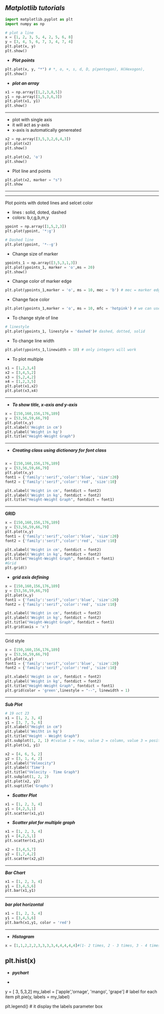 ***Matplotlib tutorials***
---
```python
import matplotlib.pyplot as plt
import numpy as np

# plot a line
x = [1, 2, 3, 5, 4, 2, 5, 6, 8]
y = [3, 4, 5, 6, 7, 3, 4, 7, 4]
plt.plot(x, y)
plt.show()
```
- ***Plot points***
```python
plt.plot(x, y, "*") # *, o, +, s, d, D, p(pentogon), H(Hexogon),
plt.show()
```
- ***plot an array***
```python
x1 = np.array([1,2,3,8,5])
y1 = np.array([1,5,3,6,3])
plt.plot(x1, y1)
plt.show()
```

---
- plot with single axis
 - it will act as y-axis
 - x-axis is automatically genereated
```python
x2 = np.array([3,5,3,2,6,4,3])
plt.plot(x2)
plt.show()
```
```python
plt.plot(x2, 'o')
plt.show()
```
- Plot line and points
```python
plt.plot(x2, marker = "s")
plt.show
```
---
---
Plot points with doted lines and selcet color
 - lines : solid, doted, dashed
 - colors: b,r,g,b,m,y
```python
ypoint = np.array([1,5,2,3])
plt.plot(ypoint, '*:g')
```
```python
# Dashed line
plt.plot(ypoint, '*--g')
```
- Change size of marker
```python
ypoints_1 = np.array([3,5,3,1,3])
plt.plot(ypoints_1, marker = 'o',ms = 20)
plt.show()
```
- Change color of marker edge
```python
plt.plot(ypoints_1,marker = 'o', ms = 10, mec = 'b') # mec = marker edge color
```
- Change face color
```python
plt.plot(ypoints_1,marker = 'o', ms = 10, mfc = 'hotpink') # we can use RGB code
```
- To change style of line
```python
# linestyle
plt.plot(ypoints_1, linestyle = 'dashed')# dashed, dotted, solid
```
- To change line width
```python
plt.plot(ypoints_1,linewidth = 10) # only integers will work
```
- To plot multiple
```python
x1 = [1,2,3,4]
x2 = [3,4,5,2]
x3 = [5,2,4,2]
x4 = [1,2,3,5]
plt.plot(x1,x2)
plt.plot(x3,x4)
```
---
- ***To show title, x-axis and y-axis***
```python
x = [150,160,156,176,189]
y = [53,56,59,66,79]
plt.plot(x,y)
plt.xlabel('Height in cm')
plt.ylabel('Weight in kg')
plt.title("Height-Weight Graph")
```
---
- ***Creating class using dictionary for font class***
```python

x = [150,160,156,176,189]
y = [53,56,59,66,79]
plt.plot(x,y)
font1 = {'family':'serif','color':'blue', 'size':20}
font2 = {'family':'serif','color':'red', 'size':10}

plt.xlabel('Height in cm', fontdict = font2)
plt.ylabel('Weight in kg', fontdict = font2)
plt.title("Height-Weight Graph", fontdict = font1)
```
---
****GRID****
```python
x = [150,160,156,176,189]
y = [53,56,59,66,79]
plt.plot(x,y)
font1 = {'family':'serif','color':'blue', 'size':20}
font2 = {'family':'serif','color':'red', 'size':10}

plt.xlabel('Height in cm', fontdict = font2)
plt.ylabel('Weight in kg', fontdict = font2)
plt.title("Height-Weight Graph", fontdict = font1)
#Grid
plt.grid()
```
- ***grid axis defining***
```python
x = [150,160,156,176,189]
y = [53,56,59,66,79]
plt.plot(x,y)
font1 = {'family':'serif','color':'blue', 'size':20}
font2 = {'family':'serif','color':'red', 'size':10}

plt.xlabel('Height in cm', fontdict = font2)
plt.ylabel('Weight in kg', fontdict = font2)
plt.title("Height-Weight Graph", fontdict = font1)
plt.grid(axis = 'x')
```
---
Grid style
```python
x = [150,160,156,176,189]
y = [53,56,59,66,79]
plt.plot(x,y)
font1 = {'family':'serif','color':'blue', 'size':20}
font2 = {'family':'serif','color':'red', 'size':10}

plt.xlabel('Height in cm', fontdict = font2)
plt.ylabel('Weight in kg', fontdict = font2)
plt.title("Height-Weight Graph", fontdict = font1)
plt.grid(color = 'green',linestyle = "--", linewidth = 1)
```
---
***Sub Plot***
```python
# 19 oct 23
x1 = [1, 2, 3, 4]
y1 = [3, 7, 5, 6]
plt.xlabel("Height in cm")
plt.ylabel('Weitht in kg')
plt.title("Height - Weight Graph")
plt.subplot(1, 2, 1) #(value 1 = row, value 2 = column, value 3 = position)(when value 1 and value 2 :- 1 row 2 column)
plt.plot(x1, y1)

x2 = [4, 6, 5, 2]
y2 = [3, 1, 4, 2]
plt.xlabel("Veleocity")
plt.ylabel('Time')
plt.title("Velocity - Time Graph")
plt.subplot(1, 2, 2)
plt.plot(x2, y2)
plt.suptitle('Graphs')
```
- ***Scatter Plot***
```python
x1 = [1, 2, 3, 4]
y1 = [4,2,5,1]
plt.scatter(x1,y1)
```
- ***Scatter plot for multiple graph***
```python
x1 = [1, 2, 3, 4]
y1 = [4,2,5,1]
plt.scatter(x1,y1)

x2 = [3,4,5,7]
y2 = [1,7,4,2]
plt.scatter(x2,y2)
```
---
***Bar Chart***
```python
x1 = [1, 2, 3, 4]
y1 = [3,4,5,6]
plt.bar(x1,y1)
```
---
***bar plot horizontal***
```python
x1 = [1, 2, 3, 4]
y1 = [3,4,5,6]
plt.barh(x1,y1, color = 'red')
```
---
- ***Histogram***

```python 
x = [1,1,2,2,2,3,3,3,3,4,4,4,4,4]#(1- 2 times, 2 - 3 times, 3 - 4 times, 4 - 5 times)
```
plt.hist(x)
---
- ***pychart***
- ```python
y = [ 3, 5,3,2]
my_label = ['apple','ornage', 'mango', 'grape'] # label for each item
plt.pie(y, labels = my_label)

plt.legend() # it display the labels parameter box
```